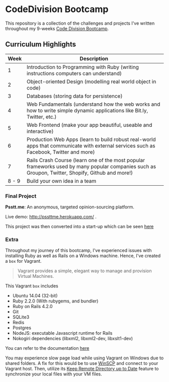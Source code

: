 # CodeDivision Bootcamp

This repository is a collection of the challenges and projects I've written throughout my 9-weeks [Code Division Bootcamp](http://codedivision.academy/).

## Curriculum Highlights

| Week | Description |
| ---- | ----------- |
| 1 | Introduction to Programming with Ruby (writing instructions computers can understand) |
| 2 | Object-oriented Design (modelling real world object in code) |
| 3 | Databases (storing data for persistence) |
| 4 | Web Fundamentals (understand how the web works and how to write simple dynamic applications like Bit.ly, Twitter, etc.) |
| 5 | Web Frontend (make your app beautiful, useable and interactive) |
| 6 | Production Web Apps (learn to build robust real-world apps that communicate with external services such as Facebook, Twitter and more) |
| 7 | Rails Crash Course (learn one of the most popular frameworks used by many popular companies such as Groupon, Twitter, Shopify, Github and more!) |
| 8 - 9 | Build your own idea in a team |

### Final Project
**Psstt.me**: An anonymous, targeted opinion-sourcing platform. 

Live demo: http://pssttme.herokuapp.com/ . 

This project was then converted into a start-up which can be seen [here](https://pssttme-beta.herokuapp.com/)

### Extra
Throughout my journey of this bootcamp, I've experienced issues with installing Ruby as well as Rails on a Windows machine. Hence, I've created a `box` for Vagrant. 

> Vagrant provides a simple, elegant way to manage and provision Virtual Machines.

This Vagrant `box` includes
- Ubuntu 14.04 (32-bit)
- Ruby 2.2.0 (With rubygems, and bundler)
- Ruby on Rails 4.2.0
- Git
- SQLite3
- Redis
- Postgres
- NodeJS: executable Javascript runtime for Rails
- Nokogiri dependencies (libxml2, libxml2-dev, libxslt1-dev)

You can refer to the documentation [here](https://gist.github.com/imJChing/be0467043838565497b0)

You may experience slow page load while using Vagrant on Windows due to shared folders. A fix for this would be to use [WinSCP](https://winscp.net/eng/download.php) and connect to your Vagrant host. Then, utilize its [Keep Remote Directory up to Date](https://winscp.net/eng/docs/task_keep_up_to_date) feature to synchronize your local files with your VM files.
